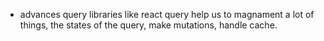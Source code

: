 


- advances query libraries like react query
help us to magnament a lot of things, the states of the query,
make mutations, handle cache.

